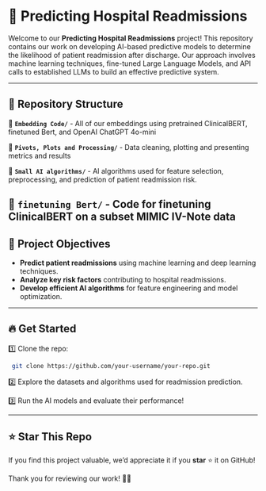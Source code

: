 # 🚀 Predicting Hospital Readmissions

Welcome to our **Predicting Hospital Readmissions** project! 
This repository contains our work on developing AI-based predictive models to determine the likelihood of patient readmission after discharge. 
Our approach involves machine learning techniques, fine-tuned Large Language Models, and API calls to established LLMs to build an effective predictive system.

---

## 📂 Repository Structure

🔹 **`Embedding Code/`** - All of our embeddings using pretrained ClinicalBERT, finetuned Bert, and OpenAI ChatGPT 4o-mini

🔹 **`Pivots, Plots and Processing/`** - Data cleaning, plotting and presenting metrics and results

🔹 **`Small AI algorithms/`** - AI algorithms used for feature selection, preprocessing, and prediction of patient readmission risk.

🔹 **`finetuning Bert/`** - Code for finetuning ClinicalBERT on a subset MIMIC IV-Note data
---

## 🎯 Project Objectives

- **Predict patient readmissions** using machine learning and deep learning techniques.
- **Analyze key risk factors** contributing to hospital readmissions.
- **Develop efficient AI algorithms** for feature engineering and model optimization.

---

## 🔥 Get Started

1️⃣ Clone the repo:  
```bash
 git clone https://github.com/your-username/your-repo.git
```

2️⃣ Explore the datasets and algorithms used for readmission prediction.

3️⃣ Run the AI models and evaluate their performance!

---

## ⭐ Star This Repo
If you find this project valuable, we’d appreciate it if you **star** ⭐ it on GitHub!

Thank you for reviewing our work! 🚀🏥
